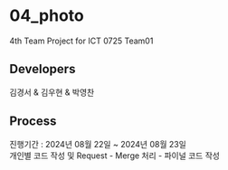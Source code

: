 # 04_photo
4th Team Project for ICT 0725 Team01

## Developers
김경서 & 김우현 & 박영찬

## Process
진행기간 : 2024년 08월 22일 ~ 2024년 08월 23일 <br/>
개인별 코드 작성 및 Request - Merge 처리 - 파이널 코드 작성

